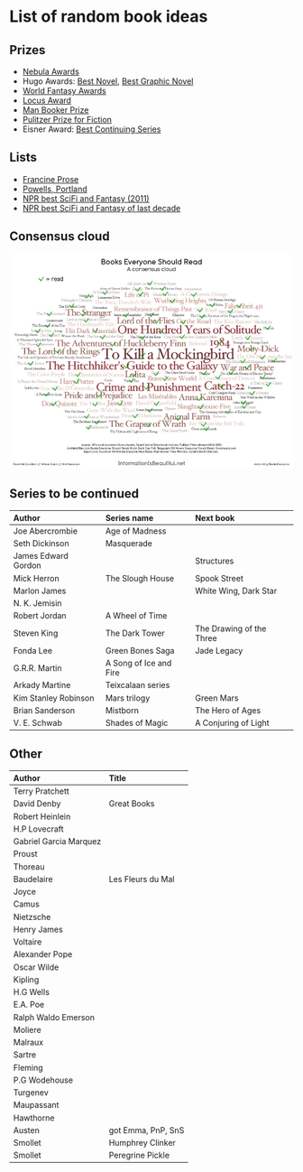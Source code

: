 # List of random book ideas

## Prizes
- [Nebula Awards](https://en.wikipedia.org/wiki/Nebula_Award_for_Best_Novel)
- Hugo Awards: [Best Novel](https://en.wikipedia.org/wiki/Hugo_Award_for_Best_Novel), [Best Graphic Novel](https://en.wikipedia.org/wiki/Hugo_Award_for_Best_Graphic_Story)
- [World Fantasy Awards](https://en.wikipedia.org/wiki/World_Fantasy_Award—Novel)
- [Locus Award](https://en.wikipedia.org/wiki/Locus_Award_for_Best_Fantasy_Novel)
- [Man Booker Prize](https://en.wikipedia.org/wiki/List_of_winners_and_shortlisted_authors_of_the_Booker_Prize_for_Fiction)
- [Pulitzer Prize for Fiction](https://en.wikipedia.org/wiki/Pulitzer_Prize_for_Fiction)
- Eisner Award: [Best Continuing Series](https://en.wikipedia.org/wiki/List_of_Eisner_Award_winners#Best_Continuing_Series)

## Lists
- [Francine Prose](http://www.giraffedays.com?page_id=5899)
- [Powells, Portland](http://www.powells.com/staff-picks)
- [NPR best SciFi and Fantasy (2011)](https://www.npr.org/2011/08/11/139085843/your-picks-top-100-science-fiction-fantasy-books)
- [NPR best SciFi and Fantasy of last decade](https://www.npr.org/2021/08/18/1027159166/best-books-science-fiction-fantasy-past-decade)

## Consensus cloud
<img src="./information_is_beautiful_checked.png" alt="consensus cloud" width="800">

## Series to be continued
Author | Series name | Next book
:------ |:------ |:------
Joe Abercrombie | Age of Madness |
Seth Dickinson | Masquerade |
James Edward Gordon | | Structures
Mick Herron | The Slough House | Spook Street
Marlon James | | White Wing, Dark Star
N. K. Jemisin | |
Robert Jordan | A Wheel of Time |
Steven King | The Dark Tower | The Drawing of the Three
Fonda Lee | Green Bones Saga | Jade Legacy
G.R.R. Martin | A Song of Ice and Fire | |
Arkady Martine | Teixcalaan series |
Kim Stanley Robinson | Mars trilogy | Green Mars
Brian Sanderson | Mistborn | The Hero of Ages
V. E. Schwab | Shades of Magic | A Conjuring of Light

## Other
Author | Title
:------ |:------
Terry Pratchett |
David Denby | Great Books
Robert Heinlein |
H.P Lovecraft |
Gabriel Garcia Marquez |
Proust |
Thoreau |
Baudelaire | Les Fleurs du Mal
Joyce |
Camus |
Nietzsche |
Henry James |
Voltaire |
Alexander Pope |
Oscar Wilde |
Kipling |
H.G Wells |
E.A. Poe |
Ralph Waldo Emerson |
Moliere |
Malraux |
Sartre |
Fleming |
P.G Wodehouse |
Turgenev |
Maupassant |
Hawthorne |
Austen | got Emma, PnP, SnS
Smollet | Humphrey Clinker
Smollet | Peregrine Pickle

